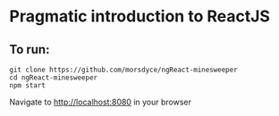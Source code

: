 # Pragmatic introduction to ReactJS

## To run:

```
git clone https://github.com/morsdyce/ngReact-minesweeper
cd ngReact-minesweeper
npm start
```

Navigate to [http://localhost:8080](http://localhost:8080) in your browser